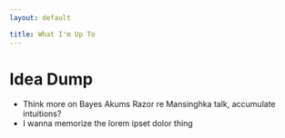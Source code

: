 ```yaml
---
layout: default

title: What I'm Up To
---
```


# Idea Dump

- Think more on Bayes Akums Razor re Mansinghka talk, accumulate intuitions?
- I wanna memorize the lorem ipset dolor thing
